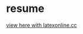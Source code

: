 # resume

[view here with latexonline.cc](https://texlive2020.latexonline.cc/compile?git=https://github.com/jamesgasek/resume&target=resume.tex&command=pdflatex)

